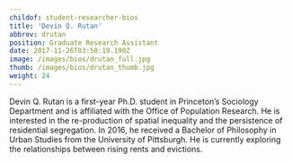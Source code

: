 ```yaml
---
childof: student-researcher-bios
title: 'Devin Q. Rutan'
abbrev: drutan
position: Graduate Research Assistant
date: 2017-11-26T03:50:19.190Z
image: /images/bios/drutan_full.jpg
thumb: /images/bios/drutan_thumb.jpg
weight: 24
---
```

Devin Q. Rutan is a first-year Ph.D. student in Princeton’s Sociology Department and is affiliated with the Office of Population Research. He is interested in the re-production of spatial inequality and the persistence of residential segregation. In 2016, he received a Bachelor of Philosophy in Urban Studies from the University of Pittsburgh. He is currently exploring the relationships between rising rents and evictions.
